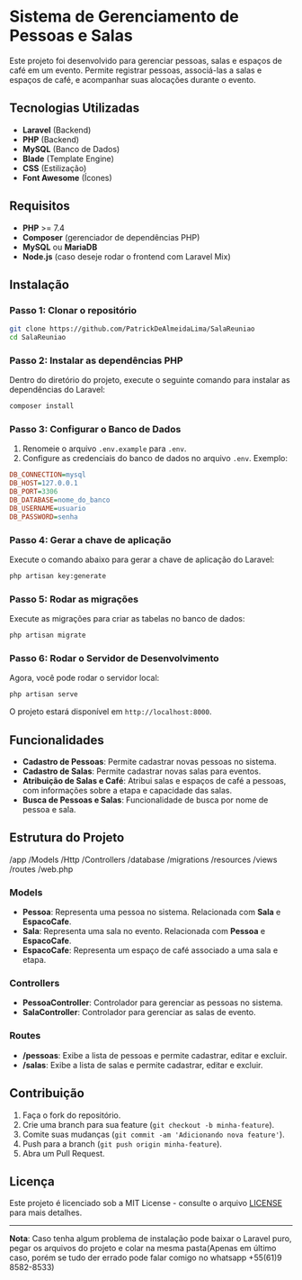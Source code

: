 # Sistema de Gerenciamento de Pessoas e Salas

Este projeto foi desenvolvido para gerenciar pessoas, salas e espaços de café em um evento. Permite registrar pessoas, associá-las a salas e espaços de café, e acompanhar suas alocações durante o evento.

## Tecnologias Utilizadas

- **Laravel** (Backend)  
- **PHP** (Backend)  
- **MySQL** (Banco de Dados)  
- **Blade** (Template Engine)  
- **CSS** (Estilização)  
- **Font Awesome** (Ícones)
  
## Requisitos

- **PHP** >= 7.4  
- **Composer** (gerenciador de dependências PHP)  
- **MySQL** ou **MariaDB**  
- **Node.js** (caso deseje rodar o frontend com Laravel Mix)

## Instalação

### Passo 1: Clonar o repositório

```bash
git clone https://github.com/PatrickDeAlmeidaLima/SalaReuniao
cd SalaReuniao
```

### Passo 2: Instalar as dependências PHP

Dentro do diretório do projeto, execute o seguinte comando para instalar as dependências do Laravel:

```bash
composer install
```

### Passo 3: Configurar o Banco de Dados

1. Renomeie o arquivo `.env.example` para `.env`.
2. Configure as credenciais do banco de dados no arquivo `.env`. Exemplo:

```ini
DB_CONNECTION=mysql
DB_HOST=127.0.0.1
DB_PORT=3306
DB_DATABASE=nome_do_banco
DB_USERNAME=usuario
DB_PASSWORD=senha
```

### Passo 4: Gerar a chave de aplicação

Execute o comando abaixo para gerar a chave de aplicação do Laravel:

```bash
php artisan key:generate
```

### Passo 5: Rodar as migrações

Execute as migrações para criar as tabelas no banco de dados:

```bash
php artisan migrate
```

### Passo 6: Rodar o Servidor de Desenvolvimento

Agora, você pode rodar o servidor local:

```bash
php artisan serve
```

O projeto estará disponível em `http://localhost:8000`.

## Funcionalidades

- **Cadastro de Pessoas**: Permite cadastrar novas pessoas no sistema.  
- **Cadastro de Salas**: Permite cadastrar novas salas para eventos.  
- **Atribuição de Salas e Café**: Atribui salas e espaços de café a pessoas, com informações sobre a etapa e capacidade das salas.  
- **Busca de Pessoas e Salas**: Funcionalidade de busca por nome de pessoa e sala.
  
## Estrutura do Projeto

/app /Models /Http /Controllers /database /migrations /resources /views /routes /web.php

### Models

- **Pessoa**: Representa uma pessoa no sistema. Relacionada com **Sala** e **EspacoCafe**.
- **Sala**: Representa uma sala no evento. Relacionada com **Pessoa** e **EspacoCafe**.
- **EspacoCafe**: Representa um espaço de café associado a uma sala e etapa.
  
### Controllers

- **PessoaController**: Controlador para gerenciar as pessoas no sistema.
- **SalaController**: Controlador para gerenciar as salas de evento.

### Routes

- **/pessoas**: Exibe a lista de pessoas e permite cadastrar, editar e excluir.
- **/salas**: Exibe a lista de salas e permite cadastrar, editar e excluir.

## Contribuição

1. Faça o fork do repositório.
2. Crie uma branch para sua feature (`git checkout -b minha-feature`).
3. Comite suas mudanças (`git commit -am 'Adicionando nova feature'`).
4. Push para a branch (`git push origin minha-feature`).
5. Abra um Pull Request.

## Licença

Este projeto é licenciado sob a MIT License - consulte o arquivo [LICENSE](LICENSE) para mais detalhes.

---

**Nota**: Caso tenha algum problema de instalação pode baixar o Laravel puro, pegar os arquivos do projeto e colar na mesma pasta(Apenas em último caso, porém se tudo der errado pode falar comigo no whatsapp +55(61)9 8582-8533)
